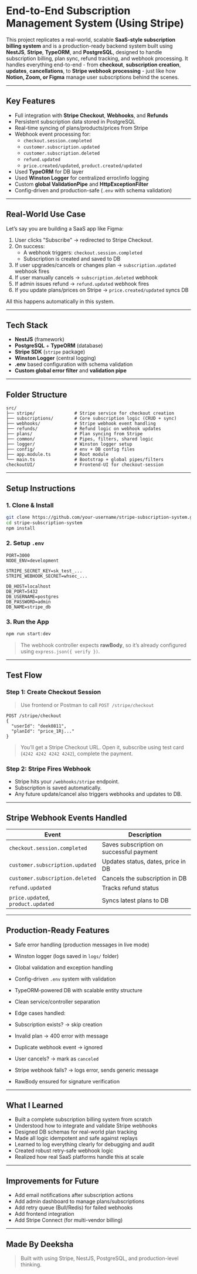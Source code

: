 # End-to-End Subscription Management System (Using Stripe)

This project replicates a real-world, scalable **SaaS-style subscription billing system** and is a production-ready backend system built using **NestJS**, **Stripe**, **TypeORM**, and **PostgreSQL**, designed to handle subscription billing, plan sync, refund tracking, and webhook processing.
It handles everything end-to-end - from **checkout**, **subscription creation**, **updates**, **cancellations**, to **Stripe webhook processing** - just like how **Notion, Zoom, or Figma** manage user subscriptions behind the scenes.

---

## Key Features

- Full integration with **Stripe Checkout**, **Webhooks**, and **Refunds**
- Persistent subscription data stored in PostgreSQL
- Real-time syncing of plans/products/prices from Stripe
- Webhook event processing for:
  - `checkout.session.completed`
  - `customer.subscription.updated`
  - `customer.subscription.deleted`
  - `refund.updated`
  - `price.created/updated`, `product.created/updated`
- Used **TypeORM** for DB layer
- Used **Winston Logger** for centralized error/info logging
- Custom **global ValidationPipe** and **HttpExceptionFilter**
- Config-driven and production-safe (`.env` with schema validation)

---

## Real-World Use Case

Let’s say you are building a SaaS app like Figma:

1. User clicks "Subscribe" → redirected to Stripe Checkout.
2. On success:
   - A webhook triggers: `checkout.session.completed`
   - Subscription is created and saved to DB
3. If user upgrades/cancels or changes plan → `subscription.updated` webhook fires
4. If user manually cancels → `subscription.deleted` webhook
5. If admin issues refund → `refund.updated` webhook fires
6. If you update plans/prices on Stripe → `price.created/updated` syncs DB

All this happens automatically in this system.

---

## Tech Stack

- **NestJS** (framework)
- **PostgreSQL** + **TypeORM** (database)
- **Stripe SDK** (`stripe` package)
- **Winston Logger** (central logging)
- **.env** based configuration with schema validation
- **Custom global error filter** and **validation pipe**

---

## Folder Structure

```
src/
├── stripe/               # Stripe service for checkout creation
├── subscriptions/        # Core subscription logic (CRUD + sync)
├── webhooks/             # Stripe webhook event handling
├── refunds/              # Refund logic on webhook updates
├── plans/                # Plan syncing from Stripe
├── common/               # Pipes, filters, shared logic
├── logger/               # Winston logger setup
├── config/               # env + DB config files
├── app.module.ts         # Root module
└── main.ts               # Bootstrap + global pipes/filters
checkoutUI/               # Frontend-UI for checkout-session
```

---

## Setup Instructions

### 1. Clone & Install

```bash
git clone https://github.com/your-username/stripe-subscription-system.git
cd stripe-subscription-system
npm install
```

### 2. Setup `.env`

```env
PORT=3000
NODE_ENV=development

STRIPE_SECRET_KEY=sk_test_...
STRIPE_WEBHOOK_SECRET=whsec_...

DB_HOST=localhost
DB_PORT=5432
DB_USERNAME=postgres
DB_PASSWORD=admin
DB_NAME=stripe_db
```

### 3. Run the App

```bash
npm run start:dev
```

> The webhook controller expects **rawBody**, so it’s already configured using `express.json({ verify })`.

---

## Test Flow

### Step 1: Create Checkout Session

> Use frontend or Postman to call `POST /stripe/checkout`

```http
POST /stripe/checkout
{
  "userId": "deek0811",
  "planId": "price_1Rj..."
}
```

> You’ll get a Stripe Checkout URL. Open it, subscribe using test card (`4242 4242 4242 4242`), complete the payment.

### Step 2: Stripe Fires Webhook

- Stripe hits your `/webhooks/stripe` endpoint.
- Subscription is saved automatically.
- Any future update/cancel also triggers webhooks and updates to DB.

---

## Stripe Webhook Events Handled

| Event                              | Description                              |
| ---------------------------------- | ---------------------------------------- |
| `checkout.session.completed`       | Saves subscription on successful payment |
| `customer.subscription.updated`    | Updates status, dates, price in DB       |
| `customer.subscription.deleted`    | Cancels the subscription in DB           |
| `refund.updated`                   | Tracks refund status                     |
| `price.updated`, `product.updated` | Syncs latest plans to DB                 |

---

## Production-Ready Features

- Safe error handling (production messages in live mode)
- Winston logger (logs saved in `logs/` folder)
- Global validation and exception handling
- Config-driven `.env` system with validation
- TypeORM-powered DB with scalable entity structure
- Clean service/controller separation
- Edge cases handled:

- Subscription exists? → skip creation
- Invalid plan → 400 error with message
- Duplicate webhook event → ignored
- User cancels? → mark as `canceled`
- Stripe webhook fails? → logs error, sends generic message
- RawBody ensured for signature verification

---

## What I Learned

- Built a complete subscription billing system from scratch
- Understood how to integrate and validate Stripe webhooks
- Designed DB schemas for real-world plan tracking
- Made all logic idempotent and safe against replays
- Learned to log everything clearly for debugging and audit
- Created robust retry-safe webhook logic
- Realized how real SaaS platforms handle this at scale

---

## Improvements for Future

- Add email notifications after subscription actions
- Add admin dashboard to manage plans/subscriptions
- Add retry queue (Bull/Redis) for failed webhooks
- Add frontend integration
- Add Stripe Connect (for multi-vendor billing)

---

## Made By Deeksha

> Built with using Stripe, NestJS, PostgreSQL, and production-level thinking.
